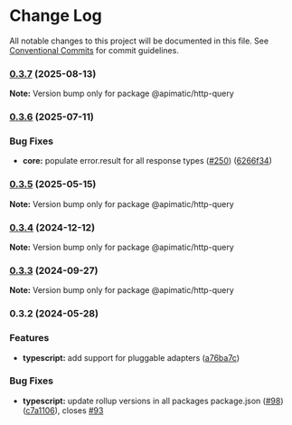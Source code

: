 # Change Log

All notable changes to this project will be documented in this file.
See [Conventional Commits](https://conventionalcommits.org) for commit guidelines.

### [0.3.7](https://github.com/apimatic/apimatic-js-runtime/compare/@apimatic/http-query@0.3.6...@apimatic/http-query@0.3.7) (2025-08-13)

**Note:** Version bump only for package @apimatic/http-query

### [0.3.6](https://github.com/apimatic/apimatic-js-runtime/compare/@apimatic/http-query@0.3.5...@apimatic/http-query@0.3.6) (2025-07-11)

### Bug Fixes

- **core:** populate error.result for all response types ([#250](https://github.com/apimatic/apimatic-js-runtime/issues/250)) ([6266f34](https://github.com/apimatic/apimatic-js-runtime/commit/6266f34bfb4cbfae2ade0958923aa55c0a81826b))

### [0.3.5](https://github.com/apimatic/apimatic-js-runtime/compare/@apimatic/http-query@0.3.4...@apimatic/http-query@0.3.5) (2025-05-15)

**Note:** Version bump only for package @apimatic/http-query

### [0.3.4](https://github.com/apimatic/apimatic-js-runtime/compare/@apimatic/http-query@0.3.3...@apimatic/http-query@0.3.4) (2024-12-12)

**Note:** Version bump only for package @apimatic/http-query

### [0.3.3](https://github.com/apimatic/apimatic-js-runtime/compare/@apimatic/http-query@0.3.2...@apimatic/http-query@0.3.3) (2024-09-27)

**Note:** Version bump only for package @apimatic/http-query

### 0.3.2 (2024-05-28)

### Features

- **typescript:** add support for pluggable adapters ([a76ba7c](https://github.com/apimatic/apimatic-js-runtime/commit/a76ba7cbf2602bdc48b758816000330429ac4972))

### Bug Fixes

- **typescript:** update rollup versions in all packages package.json ([#98](https://github.com/apimatic/apimatic-js-runtime/issues/98)) ([c7a1106](https://github.com/apimatic/apimatic-js-runtime/commit/c7a1106bfc8e7d10e28dee97fb30a4e2792f21df)), closes [#93](https://github.com/apimatic/apimatic-js-runtime/issues/93)
